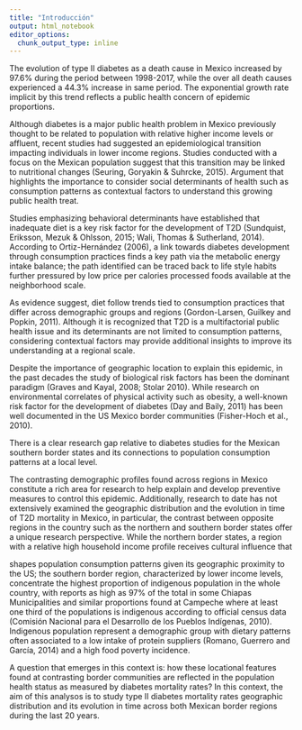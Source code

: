 ```yaml
---
title: "Introducción"
output: html_notebook
editor_options: 
  chunk_output_type: inline
---
```


The evolution of type II diabetes as a death cause in Mexico increased by 97.6% during
the period between 1998-2017, while the over all death causes experienced a 44.3%
increase in same period. The exponential growth rate implicit by this trend reflects a
public health concern of epidemic proportions.

Although diabetes is a major public health problem in Mexico previously thought to be
related to population with relative higher income levels or affluent, recent studies had
suggested an epidemiological transition impacting individuals in lower income regions.
Studies conducted with a focus on the Mexican population suggest that this transition
may be linked to nutritional changes (Seuring, Goryakin & Suhrcke, 2015). Argument
that highlights the importance to consider social determinants of health such as
consumption patterns as contextual factors to understand this growing public health
treat.

Studies emphasizing behavioral determinants have established that inadequate diet is
a key risk factor for the development of T2D (Sundquist, Eriksson, Mezuk & Ohlsson,
2015; Wali, Thomas & Sutherland, 2014). According to Ortiz-Hernández (2006), a link
towards diabetes development through consumption practices finds a key path via the
metabolic energy intake balance; the path identified can be traced back to life style
habits further pressured by low price per calories processed foods available at the
neighborhood scale.

As evidence suggest, diet follow trends tied to consumption practices that differ across
demographic groups and regions (Gordon-Larsen, Guilkey and Popkin, 2011). Although
it is recognized that T2D is a multifactorial public health issue and its determinants are not limited to consumption patterns, considering contextual factors may provide
additional insights to improve its understanding at a regional scale.

Despite the importance of geographic location to explain this epidemic, in the past
decades the study of biological risk factors has been the dominant paradigm (Graves
and Kayal, 2008; Stolar 2010). While research on environmental correlates of physical
activity such as obesity, a well-known risk factor for the development of diabetes (Day
and Baily, 2011) has been well documented in the US Mexico border communities
(Fisher-Hoch et al., 2010). 

There is a clear research gap relative to diabetes studies for the Mexican southern border states and its connections to population consumption
patterns at a local level.

The contrasting demographic profiles found across regions in Mexico constitute a rich
area for research to help explain and develop preventive measures to control this
epidemic. Additionally, research to date has not extensively examined the geographic
distribution and the evolution in time of T2D mortality in Mexico, in particular, the
contrast between opposite regions in the country such as the northern and southern
border states offer a unique research perspective. While the northern border states, a
region with a relative high household income profile receives cultural influence that


shapes population consumption patterns given its geographic proximity to the US; the
southern border region, characterized by lower income levels, concentrate the highest
proportion of indigenous population in the whole country, with reports as high as 97%
of the total in some Chiapas Municipalities and similar proportions found at Campeche
where at least one third of the populations is indigenous according to official census
data (Comisión Nacional para el Desarrollo de los Pueblos Indígenas, 2010).
Indigenous population represent a demographic group with dietary patterns often
associated to a low intake of protein suppliers (Romano, Guerrero and García, 2014)
and a high food poverty incidence.


A question that emerges in this context is: how these locational features found at
contrasting border communities are reflected in the population health status as
measured by diabetes mortality rates? In this context, the aim of this analysos is to study type II diabetes mortality rates geographic distribution and its evolution in time across both Mexican border regions during the last 20 years.
